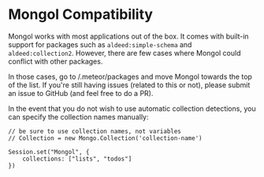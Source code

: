 Mongol Compatibility 
====================

Mongol works with most applications out of the box. It comes with built-in support for packages such as `aldeed:simple-schema` and `aldeed:collection2`. However, there are few cases where Mongol could conflict with other packages.

In those cases, go to /.meteor/packages and move Mongol towards the top of the list. If you're still having issues (related to this or not), please submit an issue to GitHub (and feel free to do a PR).

In the event that you do not wish to use automatic collection detections, you can specify the collection names manually:

	// be sure to use collection names, not variables
	// Collection = new Mongo.Collection('collection-name')

	Session.set("Mongol", {
		collections: ["lists", "todos"]
	})